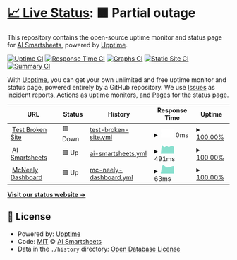 # [📈 Live Status](https://aismartsheets.github.io/upptime): <!--live status--> **🟧 Partial outage**

This repository contains the open-source uptime monitor and status page for [AI Smartsheets](https://aismartsheets.com/), powered by [Upptime](https://github.com/upptime/upptime).

[![Uptime CI](https://github.com/aismartsheets/upptime/workflows/Uptime%20CI/badge.svg)](https://github.com/aismartsheets/upptime/actions?query=workflow%3A%22Uptime+CI%22)
[![Response Time CI](https://github.com/aismartsheets/upptime/workflows/Response%20Time%20CI/badge.svg)](https://github.com/aismartsheets/upptime/actions?query=workflow%3A%22Response+Time+CI%22)
[![Graphs CI](https://github.com/aismartsheets/upptime/workflows/Graphs%20CI/badge.svg)](https://github.com/aismartsheets/upptime/actions?query=workflow%3A%22Graphs+CI%22)
[![Static Site CI](https://github.com/aismartsheets/upptime/workflows/Static%20Site%20CI/badge.svg)](https://github.com/aismartsheets/upptime/actions?query=workflow%3A%22Static+Site+CI%22)
[![Summary CI](https://github.com/aismartsheets/upptime/workflows/Summary%20CI/badge.svg)](https://github.com/aismartsheets/upptime/actions?query=workflow%3A%22Summary+CI%22)

With [Upptime](https://upptime.js.org), you can get your own unlimited and free uptime monitor and status page, powered entirely by a GitHub repository. We use [Issues](https://github.com/aismartsheets/upptime/issues) as incident reports, [Actions](https://github.com/aismartsheets/upptime/actions) as uptime monitors, and [Pages](https://aismartsheets.github.io/upptime) for the status page.

<!--start: status pages-->
<!-- This summary is generated by Upptime (https://github.com/upptime/upptime) -->
<!-- Do not edit this manually, your changes will be overwritten -->
<!-- prettier-ignore -->
| URL | Status | History | Response Time | Uptime |
| --- | ------ | ------- | ------------- | ------ |
| <img alt="" src="https://icons.duckduckgo.com/ip3/thissitedoesnotexist.koj.co.ico" height="13"> [Test Broken Site](https://thissitedoesnotexist.koj.co) | 🟥 Down | [test-broken-site.yml](https://github.com/aismartsheets/upptime/commits/HEAD/history/test-broken-site.yml) | <details><summary><img alt="Response time graph" src="./graphs/test-broken-site/response-time-week.png" height="20"> 0ms</summary><br><a href="https://aismartsheets.github.io/upptime/history/test-broken-site"><img alt="Response time 0" src="https://img.shields.io/endpoint?url=https%3A%2F%2Fraw.githubusercontent.com%2Faismartsheets%2Fupptime%2FHEAD%2Fapi%2Ftest-broken-site%2Fresponse-time.json"></a><br><a href="https://aismartsheets.github.io/upptime/history/test-broken-site"><img alt="24-hour response time 0" src="https://img.shields.io/endpoint?url=https%3A%2F%2Fraw.githubusercontent.com%2Faismartsheets%2Fupptime%2FHEAD%2Fapi%2Ftest-broken-site%2Fresponse-time-day.json"></a><br><a href="https://aismartsheets.github.io/upptime/history/test-broken-site"><img alt="7-day response time 0" src="https://img.shields.io/endpoint?url=https%3A%2F%2Fraw.githubusercontent.com%2Faismartsheets%2Fupptime%2FHEAD%2Fapi%2Ftest-broken-site%2Fresponse-time-week.json"></a><br><a href="https://aismartsheets.github.io/upptime/history/test-broken-site"><img alt="30-day response time 0" src="https://img.shields.io/endpoint?url=https%3A%2F%2Fraw.githubusercontent.com%2Faismartsheets%2Fupptime%2FHEAD%2Fapi%2Ftest-broken-site%2Fresponse-time-month.json"></a><br><a href="https://aismartsheets.github.io/upptime/history/test-broken-site"><img alt="1-year response time 0" src="https://img.shields.io/endpoint?url=https%3A%2F%2Fraw.githubusercontent.com%2Faismartsheets%2Fupptime%2FHEAD%2Fapi%2Ftest-broken-site%2Fresponse-time-year.json"></a></details> | <details><summary><a href="https://aismartsheets.github.io/upptime/history/test-broken-site">100.00%</a></summary><a href="https://aismartsheets.github.io/upptime/history/test-broken-site"><img alt="All-time uptime 100.00%" src="https://img.shields.io/endpoint?url=https%3A%2F%2Fraw.githubusercontent.com%2Faismartsheets%2Fupptime%2FHEAD%2Fapi%2Ftest-broken-site%2Fuptime.json"></a><br><a href="https://aismartsheets.github.io/upptime/history/test-broken-site"><img alt="24-hour uptime 100.00%" src="https://img.shields.io/endpoint?url=https%3A%2F%2Fraw.githubusercontent.com%2Faismartsheets%2Fupptime%2FHEAD%2Fapi%2Ftest-broken-site%2Fuptime-day.json"></a><br><a href="https://aismartsheets.github.io/upptime/history/test-broken-site"><img alt="7-day uptime 100.00%" src="https://img.shields.io/endpoint?url=https%3A%2F%2Fraw.githubusercontent.com%2Faismartsheets%2Fupptime%2FHEAD%2Fapi%2Ftest-broken-site%2Fuptime-week.json"></a><br><a href="https://aismartsheets.github.io/upptime/history/test-broken-site"><img alt="30-day uptime 100.00%" src="https://img.shields.io/endpoint?url=https%3A%2F%2Fraw.githubusercontent.com%2Faismartsheets%2Fupptime%2FHEAD%2Fapi%2Ftest-broken-site%2Fuptime-month.json"></a><br><a href="https://aismartsheets.github.io/upptime/history/test-broken-site"><img alt="1-year uptime 100.00%" src="https://img.shields.io/endpoint?url=https%3A%2F%2Fraw.githubusercontent.com%2Faismartsheets%2Fupptime%2FHEAD%2Fapi%2Ftest-broken-site%2Fuptime-year.json"></a></details>
| <img alt="" src="https://icons.duckduckgo.com/ip3/www.ai-sheets.com.ico" height="13"> [AI Smartsheets](https://www.ai-sheets.com/) | 🟩 Up | [ai-smartsheets.yml](https://github.com/aismartsheets/upptime/commits/HEAD/history/ai-smartsheets.yml) | <details><summary><img alt="Response time graph" src="./graphs/ai-smartsheets/response-time-week.png" height="20"> 491ms</summary><br><a href="https://aismartsheets.github.io/upptime/history/ai-smartsheets"><img alt="Response time 555" src="https://img.shields.io/endpoint?url=https%3A%2F%2Fraw.githubusercontent.com%2Faismartsheets%2Fupptime%2FHEAD%2Fapi%2Fai-smartsheets%2Fresponse-time.json"></a><br><a href="https://aismartsheets.github.io/upptime/history/ai-smartsheets"><img alt="24-hour response time 438" src="https://img.shields.io/endpoint?url=https%3A%2F%2Fraw.githubusercontent.com%2Faismartsheets%2Fupptime%2FHEAD%2Fapi%2Fai-smartsheets%2Fresponse-time-day.json"></a><br><a href="https://aismartsheets.github.io/upptime/history/ai-smartsheets"><img alt="7-day response time 491" src="https://img.shields.io/endpoint?url=https%3A%2F%2Fraw.githubusercontent.com%2Faismartsheets%2Fupptime%2FHEAD%2Fapi%2Fai-smartsheets%2Fresponse-time-week.json"></a><br><a href="https://aismartsheets.github.io/upptime/history/ai-smartsheets"><img alt="30-day response time 517" src="https://img.shields.io/endpoint?url=https%3A%2F%2Fraw.githubusercontent.com%2Faismartsheets%2Fupptime%2FHEAD%2Fapi%2Fai-smartsheets%2Fresponse-time-month.json"></a><br><a href="https://aismartsheets.github.io/upptime/history/ai-smartsheets"><img alt="1-year response time 555" src="https://img.shields.io/endpoint?url=https%3A%2F%2Fraw.githubusercontent.com%2Faismartsheets%2Fupptime%2FHEAD%2Fapi%2Fai-smartsheets%2Fresponse-time-year.json"></a></details> | <details><summary><a href="https://aismartsheets.github.io/upptime/history/ai-smartsheets">100.00%</a></summary><a href="https://aismartsheets.github.io/upptime/history/ai-smartsheets"><img alt="All-time uptime 100.00%" src="https://img.shields.io/endpoint?url=https%3A%2F%2Fraw.githubusercontent.com%2Faismartsheets%2Fupptime%2FHEAD%2Fapi%2Fai-smartsheets%2Fuptime.json"></a><br><a href="https://aismartsheets.github.io/upptime/history/ai-smartsheets"><img alt="24-hour uptime 100.00%" src="https://img.shields.io/endpoint?url=https%3A%2F%2Fraw.githubusercontent.com%2Faismartsheets%2Fupptime%2FHEAD%2Fapi%2Fai-smartsheets%2Fuptime-day.json"></a><br><a href="https://aismartsheets.github.io/upptime/history/ai-smartsheets"><img alt="7-day uptime 100.00%" src="https://img.shields.io/endpoint?url=https%3A%2F%2Fraw.githubusercontent.com%2Faismartsheets%2Fupptime%2FHEAD%2Fapi%2Fai-smartsheets%2Fuptime-week.json"></a><br><a href="https://aismartsheets.github.io/upptime/history/ai-smartsheets"><img alt="30-day uptime 100.00%" src="https://img.shields.io/endpoint?url=https%3A%2F%2Fraw.githubusercontent.com%2Faismartsheets%2Fupptime%2FHEAD%2Fapi%2Fai-smartsheets%2Fuptime-month.json"></a><br><a href="https://aismartsheets.github.io/upptime/history/ai-smartsheets"><img alt="1-year uptime 100.00%" src="https://img.shields.io/endpoint?url=https%3A%2F%2Fraw.githubusercontent.com%2Faismartsheets%2Fupptime%2FHEAD%2Fapi%2Fai-smartsheets%2Fuptime-year.json"></a></details>
| <img alt="" src="https://icons.duckduckgo.com/ip3/20.165.38.39.ico" height="13"> [McNeely Dashboard](http://20.165.38.39:8080/) | 🟩 Up | [mc-neely-dashboard.yml](https://github.com/aismartsheets/upptime/commits/HEAD/history/mc-neely-dashboard.yml) | <details><summary><img alt="Response time graph" src="./graphs/mc-neely-dashboard/response-time-week.png" height="20"> 63ms</summary><br><a href="https://aismartsheets.github.io/upptime/history/mc-neely-dashboard"><img alt="Response time 55" src="https://img.shields.io/endpoint?url=https%3A%2F%2Fraw.githubusercontent.com%2Faismartsheets%2Fupptime%2FHEAD%2Fapi%2Fmc-neely-dashboard%2Fresponse-time.json"></a><br><a href="https://aismartsheets.github.io/upptime/history/mc-neely-dashboard"><img alt="24-hour response time 67" src="https://img.shields.io/endpoint?url=https%3A%2F%2Fraw.githubusercontent.com%2Faismartsheets%2Fupptime%2FHEAD%2Fapi%2Fmc-neely-dashboard%2Fresponse-time-day.json"></a><br><a href="https://aismartsheets.github.io/upptime/history/mc-neely-dashboard"><img alt="7-day response time 63" src="https://img.shields.io/endpoint?url=https%3A%2F%2Fraw.githubusercontent.com%2Faismartsheets%2Fupptime%2FHEAD%2Fapi%2Fmc-neely-dashboard%2Fresponse-time-week.json"></a><br><a href="https://aismartsheets.github.io/upptime/history/mc-neely-dashboard"><img alt="30-day response time 63" src="https://img.shields.io/endpoint?url=https%3A%2F%2Fraw.githubusercontent.com%2Faismartsheets%2Fupptime%2FHEAD%2Fapi%2Fmc-neely-dashboard%2Fresponse-time-month.json"></a><br><a href="https://aismartsheets.github.io/upptime/history/mc-neely-dashboard"><img alt="1-year response time 55" src="https://img.shields.io/endpoint?url=https%3A%2F%2Fraw.githubusercontent.com%2Faismartsheets%2Fupptime%2FHEAD%2Fapi%2Fmc-neely-dashboard%2Fresponse-time-year.json"></a></details> | <details><summary><a href="https://aismartsheets.github.io/upptime/history/mc-neely-dashboard">100.00%</a></summary><a href="https://aismartsheets.github.io/upptime/history/mc-neely-dashboard"><img alt="All-time uptime 100.00%" src="https://img.shields.io/endpoint?url=https%3A%2F%2Fraw.githubusercontent.com%2Faismartsheets%2Fupptime%2FHEAD%2Fapi%2Fmc-neely-dashboard%2Fuptime.json"></a><br><a href="https://aismartsheets.github.io/upptime/history/mc-neely-dashboard"><img alt="24-hour uptime 100.00%" src="https://img.shields.io/endpoint?url=https%3A%2F%2Fraw.githubusercontent.com%2Faismartsheets%2Fupptime%2FHEAD%2Fapi%2Fmc-neely-dashboard%2Fuptime-day.json"></a><br><a href="https://aismartsheets.github.io/upptime/history/mc-neely-dashboard"><img alt="7-day uptime 100.00%" src="https://img.shields.io/endpoint?url=https%3A%2F%2Fraw.githubusercontent.com%2Faismartsheets%2Fupptime%2FHEAD%2Fapi%2Fmc-neely-dashboard%2Fuptime-week.json"></a><br><a href="https://aismartsheets.github.io/upptime/history/mc-neely-dashboard"><img alt="30-day uptime 100.00%" src="https://img.shields.io/endpoint?url=https%3A%2F%2Fraw.githubusercontent.com%2Faismartsheets%2Fupptime%2FHEAD%2Fapi%2Fmc-neely-dashboard%2Fuptime-month.json"></a><br><a href="https://aismartsheets.github.io/upptime/history/mc-neely-dashboard"><img alt="1-year uptime 100.00%" src="https://img.shields.io/endpoint?url=https%3A%2F%2Fraw.githubusercontent.com%2Faismartsheets%2Fupptime%2FHEAD%2Fapi%2Fmc-neely-dashboard%2Fuptime-year.json"></a></details>

<!--end: status pages-->

[**Visit our status website →**](https://aismartsheets.github.io/upptime)

## 📄 License

- Powered by: [Upptime](https://github.com/upptime/upptime)
- Code: [MIT](./LICENSE) © [AI Smartsheets](https://aismartsheets.com/)
- Data in the `./history` directory: [Open Database License](https://opendatacommons.org/licenses/odbl/1-0/)
